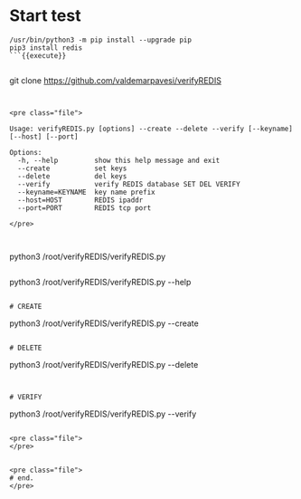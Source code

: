 
# Start test


```
/usr/bin/python3 -m pip install --upgrade pip
pip3 install redis
```{{execute}}


```
git clone https://github.com/valdemarpavesi/verifyREDIS
```{{execute}}


<pre class="file">

Usage: verifyREDIS.py [options] --create --delete --verify [--keyname] [--host] [--port] 

Options:
  -h, --help         show this help message and exit
  --create           set keys
  --delete           del keys
  --verify           verify REDIS database SET DEL VERIFY
  --keyname=KEYNAME  key name prefix
  --host=HOST        REDIS ipaddr
  --port=PORT        REDIS tcp port

</pre>
 


```
python3 /root/verifyREDIS/verifyREDIS.py
```{{execute}}

```
python3 /root/verifyREDIS/verifyREDIS.py --help
```{{execute}}

# CREATE
```
python3 /root/verifyREDIS/verifyREDIS.py --create
```{{execute}}

# DELETE
```
python3 /root/verifyREDIS/verifyREDIS.py --delete
```{{execute}}


# VERIFY
```
python3 /root/verifyREDIS/verifyREDIS.py --verify
```{{execute}}

<pre class="file">
</pre>


<pre class="file">
# end.
</pre>

